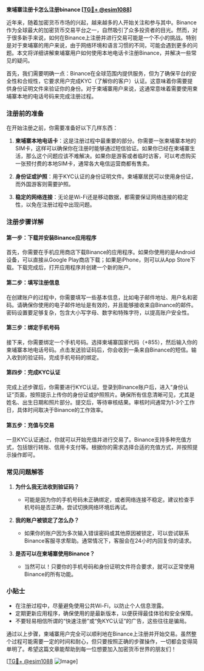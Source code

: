 **柬埔寨注册卡怎么注册binance [[TG💪+ @esim1088](https://t.me/s/esim1088)]**

近年来，随着加密货币市场的兴起，越来越多的人开始关注和参与其中。Binance作为全球最大的加密货币交易平台之一，自然吸引了众多投资者的目光。然而，对于很多新手来说，如何在Binance上注册并进行交易可能是一个不小的挑战。特别是对于柬埔寨的用户来说，由于网络环境和语言习惯的不同，可能会遇到更多的问题。本文将详细讲解柬埔寨用户如何使用本地电话卡注册Binance，并解决一些常见的疑问。

首先，我们需要明确一点：Binance在全球范围内提供服务，但为了确保平台的安全性和合规性，它要求用户完成KYC（了解你的客户）认证。这意味着你需要提供身份证明文件来验证你的身份。对于柬埔寨用户来说，这通常意味着需要使用柬埔寨本地的电话号码来完成注册过程。

### 注册前的准备

在开始注册之前，你需要准备好以下几样东西：

1. **柬埔寨本地电话卡**：这是注册过程中最重要的部分。你需要一张柬埔寨本地的SIM卡，这样可以确保你在注册时能够通过短信验证。如果你已经在柬埔寨生活，那么这个问题应该不难解决。如果你是游客或者临时访客，可以考虑购买一张预付费的本地SIM卡，通常各大电信运营商都有售卖。

2. **身份证或护照**：用于KYC认证的身份证明文件。柬埔寨居民可以使用身份证，而外国游客则需要护照。

3. **稳定的网络连接**：无论是Wi-Fi还是移动数据，都需要保证网络连接的稳定性，以免在注册过程中出现问题。

### 注册步骤详解

#### 第一步：下载并安装Binance应用程序

首先，你需要在手机应用商店下载Binance的应用程序。如果你使用的是Android设备，可以直接从Google Play商店下载；如果是iPhone，则可以从App Store下载。下载完成后，打开应用程序并创建一个新的账户。

#### 第二步：填写注册信息

在创建账户的过程中，你需要填写一些基本信息，比如电子邮件地址、用户名和密码。请确保你使用的电子邮件地址是有效的，并且能够接收来自Binance的邮件。密码设置要足够复杂，包含大小写字母、数字和特殊字符，以提高账户安全性。

#### 第三步：绑定手机号码

接下来，你需要绑定一个手机号码。选择柬埔寨国家代码（+855），然后输入你的柬埔寨本地电话号码。点击发送验证码后，你会收到一条来自Binance的短信。输入收到的验证码，完成手机号码的绑定。

#### 第四步：完成KYC认证

完成上述步骤后，你需要进行KYC认证。登录到Binance账户后，进入“身份认证”页面，按照提示上传你的身份证或护照照片。确保所有信息清晰可见，尤其是姓名、出生日期和照片部分。提交后，等待审核结果。审核时间通常为1-3个工作日，具体时间取决于Binance的工作效率。

#### 第五步：充值与交易

一旦KYC认证通过，你就可以开始充值并进行交易了。Binance支持多种充值方式，包括银行转账、信用卡支付等。根据你的需求选择合适的充值方式，并按照提示操作即可。

### 常见问题解答

1. **为什么我无法收到验证码？**
   - 可能是因为你的手机号码未正确绑定，或者网络连接不稳定。建议检查手机号码是否正确，尝试切换网络环境后再试。

2. **我的账户被锁定了怎么办？**
   - 如果你的账户因为多次输入错误密码或其他原因被锁定，可以尝试联系Binance客服寻求帮助。通常情况下，客服会在24小时内回复你的请求。

3. **是否可以在柬埔寨使用Binance？**
   - 当然可以！只要你的手机号码和身份证明文件符合要求，就可以正常使用Binance的所有功能。

### 小贴士

- 在注册过程中，尽量避免使用公共Wi-Fi，以防止个人信息泄露。
- 定期更新应用程序，确保使用的是最新版本，以便获得最佳体验和安全保障。
- 不要轻易相信所谓的“快速注册”或“免KYC认证”的广告，这些往往是骗局。

通过以上步骤，柬埔寨用户完全可以顺利地在Binance上注册并开始交易。虽然整个过程可能需要一定的时间和耐心，但只要按照正确的步骤操作，一切都会变得简单明了。希望这篇文章能帮助到每一位想要加入加密货币世界的朋友们！

[[TG💪+ @esim1088](https://t.me/s/esim1088) ![Image](https://i.postimg.cc/4NQfJmqS/Snipaste-2025-05-13-00-14-12.png)]